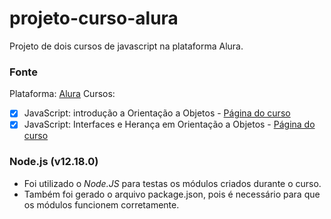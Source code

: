 # projeto-curso-alura
Projeto de dois cursos de javascript na plataforma Alura.

### Fonte
Plataforma: [Alura](https://www.alura.com.br/)
Cursos:
  - [x] JavaScript: introdução a Orientação a Objetos - [Página do curso](https://cursos.alura.com.br/course/javascritpt-orientacao-objetos)
  - [x] JavaScript: Interfaces e Herança em Orientação a Objetos - [Página do curso](https://cursos.alura.com.br/course/javascript-polimorfismo)

### Node.js (v12.18.0)
- Foi utilizado o *Node.JS* para testas os módulos criados durante o curso.
- Também foi gerado o arquivo package.json, pois é necessário para que os módulos funcionem corretamente.
